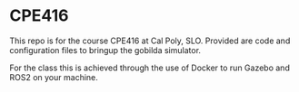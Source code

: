 # CPE416
This repo is for the course CPE416 at Cal Poly, SLO.
Provided are code and configuration files to bringup the gobilda simulator.

For the class this is achieved through the use of Docker to run Gazebo and ROS2 on your machine.
